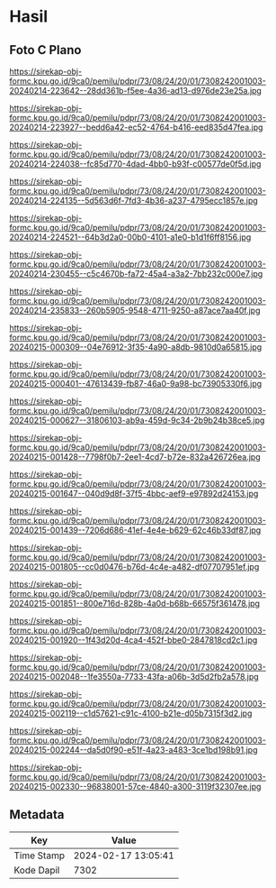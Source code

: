 # Hasil

## Foto C Plano

https://sirekap-obj-formc.kpu.go.id/9ca0/pemilu/pdpr/73/08/24/20/01/7308242001003-20240214-223642--28dd361b-f5ee-4a36-ad13-d976de23e25a.jpg

https://sirekap-obj-formc.kpu.go.id/9ca0/pemilu/pdpr/73/08/24/20/01/7308242001003-20240214-223927--bedd6a42-ec52-4764-b416-eed835d47fea.jpg

https://sirekap-obj-formc.kpu.go.id/9ca0/pemilu/pdpr/73/08/24/20/01/7308242001003-20240214-224038--fc85d770-4dad-4bb0-b93f-c00577de0f5d.jpg

https://sirekap-obj-formc.kpu.go.id/9ca0/pemilu/pdpr/73/08/24/20/01/7308242001003-20240214-224135--5d563d6f-7fd3-4b36-a237-4795ecc1857e.jpg

https://sirekap-obj-formc.kpu.go.id/9ca0/pemilu/pdpr/73/08/24/20/01/7308242001003-20240214-224521--64b3d2a0-00b0-4101-a1e0-b1d1f6ff8156.jpg

https://sirekap-obj-formc.kpu.go.id/9ca0/pemilu/pdpr/73/08/24/20/01/7308242001003-20240214-230455--c5c4670b-fa72-45a4-a3a2-7bb232c000e7.jpg

https://sirekap-obj-formc.kpu.go.id/9ca0/pemilu/pdpr/73/08/24/20/01/7308242001003-20240214-235833--260b5905-9548-4711-9250-a87ace7aa40f.jpg

https://sirekap-obj-formc.kpu.go.id/9ca0/pemilu/pdpr/73/08/24/20/01/7308242001003-20240215-000309--04e76912-3f35-4a90-a8db-9810d0a65815.jpg

https://sirekap-obj-formc.kpu.go.id/9ca0/pemilu/pdpr/73/08/24/20/01/7308242001003-20240215-000401--47613439-fb87-46a0-9a98-bc73905330f6.jpg

https://sirekap-obj-formc.kpu.go.id/9ca0/pemilu/pdpr/73/08/24/20/01/7308242001003-20240215-000627--31806103-ab9a-459d-9c34-2b9b24b38ce5.jpg

https://sirekap-obj-formc.kpu.go.id/9ca0/pemilu/pdpr/73/08/24/20/01/7308242001003-20240215-001428--7798f0b7-2ee1-4cd7-b72e-832a426726ea.jpg

https://sirekap-obj-formc.kpu.go.id/9ca0/pemilu/pdpr/73/08/24/20/01/7308242001003-20240215-001647--040d9d8f-37f5-4bbc-aef9-e97892d24153.jpg

https://sirekap-obj-formc.kpu.go.id/9ca0/pemilu/pdpr/73/08/24/20/01/7308242001003-20240215-001439--7206d686-41ef-4e4e-b629-62c46b33df87.jpg

https://sirekap-obj-formc.kpu.go.id/9ca0/pemilu/pdpr/73/08/24/20/01/7308242001003-20240215-001805--cc0d0476-b76d-4c4e-a482-df07707951ef.jpg

https://sirekap-obj-formc.kpu.go.id/9ca0/pemilu/pdpr/73/08/24/20/01/7308242001003-20240215-001851--800e716d-828b-4a0d-b68b-66575f361478.jpg

https://sirekap-obj-formc.kpu.go.id/9ca0/pemilu/pdpr/73/08/24/20/01/7308242001003-20240215-001920--1f43d20d-4ca4-452f-bbe0-2847818cd2c1.jpg

https://sirekap-obj-formc.kpu.go.id/9ca0/pemilu/pdpr/73/08/24/20/01/7308242001003-20240215-002048--1fe3550a-7733-43fa-a06b-3d5d2fb2a578.jpg

https://sirekap-obj-formc.kpu.go.id/9ca0/pemilu/pdpr/73/08/24/20/01/7308242001003-20240215-002119--c1d57621-c91c-4100-b21e-d05b7315f3d2.jpg

https://sirekap-obj-formc.kpu.go.id/9ca0/pemilu/pdpr/73/08/24/20/01/7308242001003-20240215-002244--da5d0f90-e51f-4a23-a483-3ce1bd198b91.jpg

https://sirekap-obj-formc.kpu.go.id/9ca0/pemilu/pdpr/73/08/24/20/01/7308242001003-20240215-002330--96838001-57ce-4840-a300-3119f32307ee.jpg


## Metadata

| Key        | Value               |
| ---------- | ------------------- |
| Time Stamp | 2024-02-17 13:05:41 |
| Kode Dapil | 7302                |



